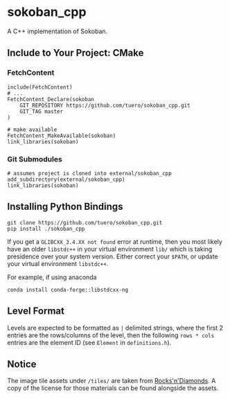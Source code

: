 # sokoban_cpp

A C++ implementation of Sokoban. 

## Include to Your Project: CMake

### FetchContent
```shell
include(FetchContent)
# ...
FetchContent_Declare(sokoban
    GIT_REPOSITORY https://github.com/tuero/sokoban_cpp.git
    GIT_TAG master
)

# make available
FetchContent_MakeAvailable(sokoban)
link_libraries(sokoban)
```

### Git Submodules
```shell
# assumes project is cloned into external/sokoban_cpp
add_subdirectory(external/sokoban_cpp)
link_libraries(sokoban)
```

## Installing Python Bindings
```shell
git clone https://github.com/tuero/sokoban_cpp.git
pip install ./sokoban_cpp
```

If you get a `GLIBCXX_3.4.XX not found` error at runtime, 
then you most likely have an older `libstdc++` in your virtual environment `lib/` 
which is taking presidence over your system version.
Either correct your `$PATH`, or update your virtual environment `libstdc++`.

For example, if using anaconda
```shell
conda install conda-forge::libstdcxx-ng
```

## Level Format
Levels are expected to be formatted as `|` delimited strings, where the first 2 entries are the rows/columns of the level,
then the following `rows * cols` entries are the element ID (see `Element` in `definitions.h`).

## Notice
The image tile assets under `/tiles/` are taken from [Rocks'n'Diamonds](https://www.artsoft.org/). 
A copy of the license for those materials can be found alongside the assets.
